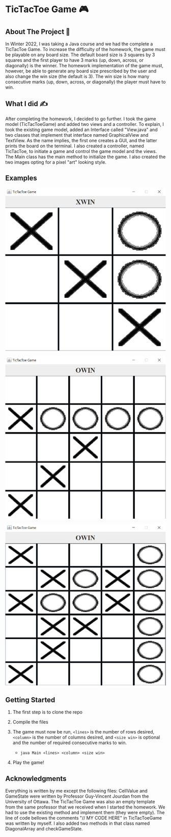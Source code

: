 # TicTacToe Game :video_game:

## About The Project :blue_book:

In Winter 2022, I was taking a Java course and we had the complete a TicTacToe Game. To increase the difficulty of the homework, the game must be playable on any board size. The default board size is 3 squares by 3 squares and the first player to have 3 marks (up, down, across, or diagonally) is the winner. The homework implementation of the game must, however, be able to generate any board size prescribed by the user and also change the win size (the default is 3). The win size is how many consecutive marks (up, down, across, or diagonally) the player must have to win.

## What I did :writing_hand:

After completing the homework, I decided to go further. I took the game model (TicTacToeGame) and added two views and a controller. To explain, I took the existing game model, added an Interface called "View.java" and two classes that implement that interface named GraphicalView and TextView. As the name implies, the first one creates a GUI, and the latter prints the board on the terminal. I also created a controller, named TicTacToe, to initiate a game and control the game model and the views. The Main class has the main method to initialize the game. I also created the two images opting for a pixel "art" looking style.

## Examples
 
![3x3 Game](images/3x3.PNG "3x3")

![5x5x4 Game](images/5x5x4.PNG "5x5x4")

![6x5x6 Game](images/6x5x6.PNG "6x5x6")

## Getting Started

1. The first step is to clone the repo

2. Compile the files

3. The game must now be run, ```<lines>``` is the number of rows desired, ```<column>``` is the number of columns desired, and ```<size win>``` is optional and the number of required consecutive marks to win. 
	* ``` java Main <lines> <column> <size win> ```
4.  Play the game! 

## Acknowledgments

Everything is written by me except the following files: CellValue and GameState were written by Professor Guy-Vincent Jourdan from the University of Ottawa. The TicTacToe Game was also an empty template from the same professor that we received when I started the homework. We had to use the existing method and implement them (they were empty). The line of code bellows the comments "// MY CODE HERE" in TicTacToeGame was written by myself. I also added two methods in that class named DiagonalArray and checkGameState.  



